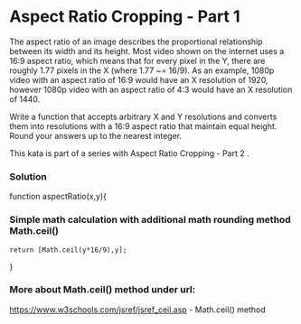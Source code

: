 # Aspect Ratio Cropping - Part 1

The aspect ratio of an image describes the proportional relationship between its width and its height. Most video shown on the internet uses a 16:9 aspect ratio, which means that for every pixel in the Y, there are roughly 1.77 pixels in the X (where 1.77 ~= 16/9). As an example, 1080p video with an aspect ratio of 16:9 would have an X resolution of 1920, however 1080p video with an aspect ratio of 4:3 would have an X resolution of 1440.

Write a function that accepts arbitrary X and Y resolutions and converts them into resolutions with a 16:9 aspect ratio that maintain equal height. Round your answers up to the nearest integer.

This kata is part of a series with Aspect Ratio Cropping - Part 2 .

### Solution

function aspectRatio(x,y){

### Simple math calculation with additional math rounding method Math.ceil()

    return [Math.ceil(y*16/9),y];

}

### More about Math.ceil() method under url:

https://www.w3schools.com/jsref/jsref_ceil.asp - Math.ceil() method
